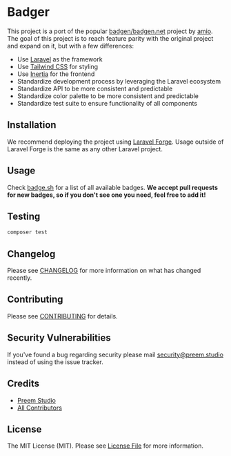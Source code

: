 # Badger

This project is a port of the popular [badgen/badgen.net](https://github.com/badgen/badgen.net) project by [amio](https://github.com/amio). The goal of this project is to reach feature parity with the original project and expand on it, but with a few differences:

- Use [Laravel](https://laravel.com) as the framework
- Use [Tailwind CSS](https://tailwindcss.com) for styling
- Use [Inertia](https://inertiajs.com) for the frontend
- Standardize development process by leveraging the Laravel ecosystem
- Standardize API to be more consistent and predictable
- Standardize color palette to be more consistent and predictable
- Standardize test suite to ensure functionality of all components

## Installation

We recommend deploying the project using [Laravel Forge](https://forge.laravel.com). Usage outside of Laravel Forge is the same as any other Laravel project.

## Usage

Check [badge.sh](https://badge.sh) for a list of all available badges. **We accept pull requests for new badges, so if you don't see one you need, feel free to add it!**

## Testing

```bash
composer test
```

## Changelog

Please see [CHANGELOG](CHANGELOG.md) for more information on what has changed recently.

## Contributing

Please see [CONTRIBUTING](CONTRIBUTING.md) for details.

## Security Vulnerabilities

If you've found a bug regarding security please mail [security@preem.studio](mailto:security@preem.studio) instead of using the issue tracker.

## Credits

- [Preem Studio](https://github.com/PreemStudio)
- [All Contributors](../../contributors)

## License

The MIT License (MIT). Please see [License File](LICENSE.md) for more information.
